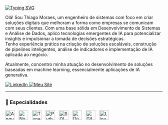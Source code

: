 [![Typing SVG](https://readme-typing-svg.demolab.com?font=Fira+Code&weight=500&size=30&pause=1000&color=FFF&width=800&height=65&lines=%F0%9F%91%A8%F0%9F%8F%BB%E2%80%8D%F0%9F%92%BB++++Thiago+Moraes;%F0%9F%91%A8%F0%9F%8F%BB%E2%80%8D%F0%9F%92%BB++Especialista+em+Atendimento+Digital)](https://git.io/typing-svg)

Olá! Sou Thiago Moraes, um engenheiro de sistemas com foco em criar soluções digitais que melhoram a forma como empresas se comunicam com seus clientes. 
Com uma base sólida em Desenvolvimento de Sistemas e Análise de Dados, aplico tecnologias emergentes de IA para potencializar insights e impulsionar a tomada de decisões estratégicas.  
Tenho experiência prática na criação de soluções escaláveis, construção de pipelines inteligentes, análise de indicadores e implementação de IA aplicada ao negócio.

Atualmente, concentro minha atuação no desenvolvimento de soluções baseadas em machine learning, essencialmente aplicações de IA generativa.

<p align="left">
    <a href="https://www.linkedin.com/in/thiagolsmoraes/">
        <img 
            alt="LinkedIn" 
            title="Conecte-se comigo no LinkedIn" 
            src="https://custom-icon-badges.demolab.com/badge/-LinkedIn-blue?style=for-the-badge&logo=linkedin&logoColor=white"
        />
    </a>
    <a href="https://thiagomoraes.com.br">
        <img 
            alt="Meu Site" 
            title="Visite meu portfólio" 
            src="https://custom-icon-badges.demolab.com/badge/-Portf%C3%B3lio-000?style=for-the-badge&logo=web&logoColor=white"
        />
    </a>
</p>

---

### 🚀 Especialidades

<img 
    align="left" 
    alt="Angular"
    title="Angular" 
    width="30px" 
    style="padding-right: 10px;" 
    src="https://cdn.jsdelivr.net/gh/devicons/devicon@latest/icons/angularjs/angularjs-original.svg" 
/>
<img 
    align="left" 
    alt="Node.js"
    title="Node.js" 
    width="30px" 
    style="padding-right: 10px;" 
    src="https://cdn.jsdelivr.net/gh/devicons/devicon@latest/icons/nodejs/nodejs-original.svg" 
/>
<img 
    align="left" 
    alt="TypeScript"
    title="TypeScript" 
    width="30px" 
    style="padding-right: 10px;" 
    src="https://cdn.jsdelivr.net/gh/devicons/devicon@latest/icons/typescript/typescript-original.svg" 
/>
<img 
    align="left" 
    alt="Python" 
    title="Python para Engenharia de Dados e IA" 
    width="30px" 
    style="padding-right: 10px;" 
    src="https://cdn.jsdelivr.net/gh/devicons/devicon@latest/icons/python/python-original.svg" 
/>
<img 
    align="left" 
    alt="SQL" 
    title="SQL para Modelagem e Processamento de Dados" 
    width="30px" 
    style="padding-right: 10px;" 
    src="https://cdn.jsdelivr.net/gh/devicons/devicon@latest/icons/mysql/mysql-original.svg" 
/>
<img 
    align="left" 
    alt="Docker" 
    title="Contêineres e Orquestração com Docker" 
    width="30px" 
    style="padding-right: 10px;" 
    src="https://cdn.jsdelivr.net/gh/devicons/devicon@latest/icons/docker/docker-original.svg" 
/>
<img 
    align="left" 
    alt="Git" 
    title="Versionamento de Código com Git" 
    width="30px" 
    style="padding-right: 10px;"
    src="https://cdn.jsdelivr.net/gh/devicons/devicon@latest/icons/git/git-original.svg"
/>
<img 
    align="left" 
    alt="Linux" 
    title="Ambientes Linux para Desenvolvimento e Deploy" 
    width="30px" 
    style="padding-right: 10px;"
    src="https://cdn.jsdelivr.net/gh/devicons/devicon@latest/icons/linux/linux-original.svg"
/>
